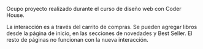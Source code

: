 Ocupo proyecto realizado durante el curso de diseño web con Coder House.

La interacción es a través del carrito de compras. Se pueden agregar libros desde la página de inicio, en las secciones de novedades y Best Seller. El resto de páginas no funcionan con la nueva interacción.
